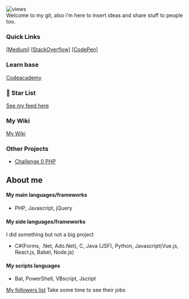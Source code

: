 
![views](https://visitor-badge.glitch.me/badge?page_id=78170.78170&left_color=black&right_color=gray) <br/>
Welcome to my git, also i'm here to insert ideas and share stuff to people too.

### Quick Links
[[Medium](https://medium.com/@hiagosilverio)]
[[StackOverflow](https://joomla.stackexchange.com/users/8223/hiago-silv%c3%)]
[[CodePen](https://codepen.io/hiago_silverio)]


### Learn base
[Codeacademy](https://www.codecademy.com/profiles/hiago.silverio)

### 🌟 Star List
[See my feed here](https://github.com/hiagosilverio?tab=stars)

### My Wiki
[My Wiki](https://github.com/hiagosilverio/my-wiki)

### Other Projects

- [Challenge 0 PHP](https://github.com/hiagosilverio/challenge-0-php/blob/master/README.md)


## About me 

#### My main languages/frameworks 
- PHP, Javascript, jQuery

#### My side languages/frameworks
I did something but not a big project

- C#(Forms, .Net, Ado.Net), C, Java (JSF), Python, Javascript(Vue.js, React.js, Babel, Node.js)

#### My scripts languages
- Bat, PowerShell, VBscript, Jscript


[My followers list](https://github.com/78170?tab=followers) 
Take some time to see their jobs 




